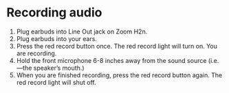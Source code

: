 # Recording audio

1. Plug earbuds into Line Out jack on Zoom H2n.
2. Plug earbuds into your ears.
3. Press the red record button once. The red record light will turn on. You are recording.
4. Hold the front microphone 6-8 inches away from the sound source (i.e.—the speaker’s mouth.)
5. When you are finished recording, press the red record button again. The red record light will shut off.

